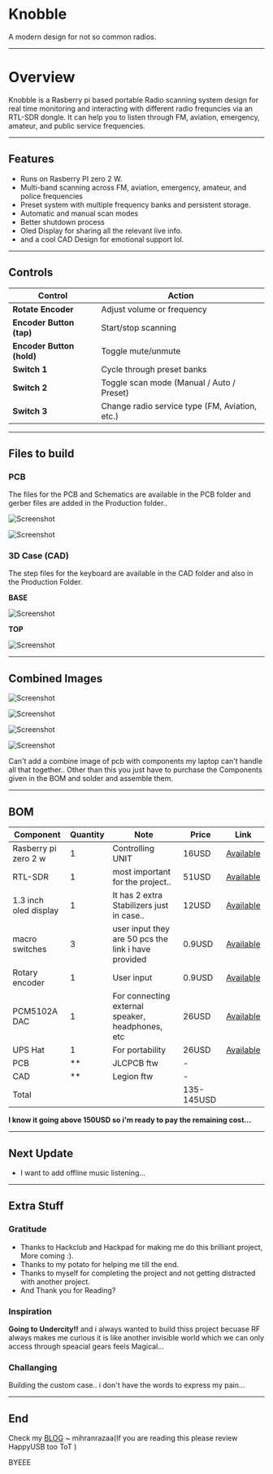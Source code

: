 # Knobble
A modern design for not so common radios.

---

# Overview

Knobble is a Rasberry pi based portable Radio scanning system design for real time monitoring and interacting with different radio frequncies via an RTL-SDR dongle. It can help you to listen through FM, aviation, emergency, amateur, and public service frequencies.

---

## Features

- Runs on Rasberry PI zero 2 W.
- Multi-band scanning across FM, aviation, emergency, amateur, and police frequencies
- Preset system with multiple frequency banks and persistent storage.
- Automatic and manual scan modes
- Better shutdown process
- Oled Display for sharing all the relevant live info.
- and a cool CAD Design for emotional support lol.

---

## Controls

| Control                   | Action                                         |
| ------------------------- | ---------------------------------------------- |
| **Rotate Encoder**        | Adjust volume or frequency                     |
| **Encoder Button (tap)**  | Start/stop scanning                            |
| **Encoder Button (hold)** | Toggle mute/unmute                             |
| **Switch 1**              | Cycle through preset banks                     |
| **Switch 2**              | Toggle scan mode (Manual / Auto / Preset)      |
| **Switch 3**              | Change radio service type (FM, Aviation, etc.) |

---

## Files to build 

### PCB 

The files for the PCB and Schematics are available in the PCB folder and gerber files are added in the Production folder..

![Screenshot](Assets/npcb3d.png)

![Screenshot](Assets/npcb3d2.png)

### 3D Case (CAD)

The step files for the keyboard are available in the CAD folder and also in the Production Folder.

**BASE**

![Screenshot](Assets/ncad4.png)


**TOP**

![Screenshot](Assets/ncad5.png)


---

## Combined Images

![Screenshot](Assets/ucad3.png)

![Screenshot](Assets/ncad.png)

![Screenshot](Assets/ncad2.png)

![Screenshot](Assets/ncad3.png)


Can't add a combine image of pcb with components my laptop can't handle all that together..
Other than this you just have to purchase the Components given in the BOM and solder and assemble them.

---

## BOM 


| Component             | Quantity | Note                                                | Price      | Link                                                                                                                                                                                                                                                                                                                                                                                                                                                                                                                                  |
| --------------------- | -------- | --------------------------------------------------- | ---------- | ------------------------------------------------------------------------------------------------------------------------------------------------------------------------------------------------------------------------------------------------------------------------------------------------------------------------------------------------------------------------------------------------------------------------------------------------------------------------------------------------------------------------------------- |
| Rasberry pi zero 2 w  | 1        | Controlling UNIT                                    | 16USD      | [Available](https://amzn.in/d/c275gW4)                                                                                                                                                                                                                                                                                                                                                                                                                                                                                                |
| RTL-SDR               | 1        | most important for the project..                    | 51USD     | [Available](https://www.fabtolab.com/rtl-sdr-blog-v4-r828d-rtl2832u-1ppm-tcxo-sma-software-defined-radio-dipole-antenna-kit?search=RTL-SDR%20Blog)                           |
| 1.3 inch oled display | 1        | It has 2 extra Stabilizers just in case..           | 12USD       | [Available](https://www.amazon.in/OLED-Display-display-module-Blue/dp/B094W7TDKG/ref=sr_1_2?crid=3Q8FJIB11QGHE&dib=eyJ2IjoiMSJ9.B7UJuX2tN4RE5qUC46uLygug8WxLWjSOgkyJMu7-EXH34VlmGjoBuWPJP22TIlHrdvHc4LjgYXnp2hc3py_BE1EeIB7uhaHjrsFRpNXUNRdJJqR5dObtouw747pxiRkK7KSuLolsob9jHVAnGcaUQn5teiI1JISdhIaT3GLy4wLR4472yi4Cjp-WcG2tbnTWI6ai3V6rmwGP0F4cLP8XCu0CnJj878OKKMi18kqWd-w.z5miULqVkwuwROpuzjmyTGVz6pdf8Er0rOkTBH4zD-s&dib_tag=se&keywords=1%2C3+inch+oled+display&qid=1750676109&sprefix=1%2C3+inch+oled+displa%2Caps%2C227&sr=8-2) |
| macro switches        | 3        | user input they are 50 pcs the link i have provided | 0.9USD     | [Available](https://amzn.in/d/1zYgQJ0)                                                                                                                                                                                                                                                                                                                                                                                                                                                                                                |
| Rotary encoder        | 1        | User input                                          | 0.9USD     | [Available](https://amzn.in/d/8Zozbdr)                                                                                                                                                                                                                                                                                                                                                                                                                                                                                                |
| PCM5102A DAC          | 1        | For connecting external speaker, headphones, etc    | 26USD      | [Available](https://amzn.in/d/7MQeXHS)                                                                                                                                                                                                                                                                                                                                                                                                                                                                                                |
| UPS Hat               | 1        | For portability                                     | 26USD      | [Available](https://hubtronics.in/ups-hat-c)                                                                                                                                                                                                                                                                                                                                                                                                                                                                                          |
| PCB                   | **       | JLCPCB ftw                                          | -          |                                                                                                                                                                                                                                                                                                                                                                                                                                                                                                                                       |
| CAD                   | **       | Legion ftw                                          | -          |                                                                                                                                                                                                                                                                                                                                                                                                                                                                                                                                       |
| Total                 |          |                                                     | 135-145USD |                                                                                                                                                                                                                                                                                                                                                                                                                                                                                                                                       |


**I know it going above 150USD so i'm ready to pay the remaining cost...**

---

## Next Update 

- I want to add offline music listening...

---

## Extra Stuff

### Gratitude
- Thanks to Hackclub and Hackpad for making me do this brilliant project, More coming :).
- Thanks to my potato for helping me till the end.
- Thanks to myself for completing the project and not getting distracted with another project.
- And Thank you for Reading?

### Inspiration
**Going to Undercity!!** and i always wanted to build thiss project becuase RF always makes me curious it is like another invisible world which we can only access through speacial gears feels Magical...

### Challanging
Building the custom case.. i don't have the words to express my pain...

---

## End
Check my [BLOG](https://mihranrazaa.pages.dev/)
~ mihranrazaa(If you are reading this please review HappyUSB too ToT )

BYEEE
